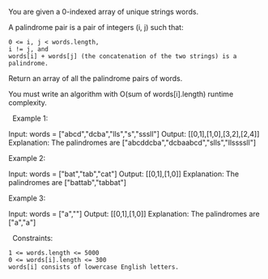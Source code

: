 You are given a 0-indexed array of unique strings words.

A palindrome pair is a pair of integers (i, j) such that:


	0 <= i, j < words.length,
	i != j, and
	words[i] + words[j] (the concatenation of the two strings) is a palindrome.


Return an array of all the palindrome pairs of words.

You must write an algorithm with O(sum of words[i].length) runtime complexity.

 
Example 1:

Input: words = ["abcd","dcba","lls","s","sssll"]
Output: [[0,1],[1,0],[3,2],[2,4]]
Explanation: The palindromes are ["abcddcba","dcbaabcd","slls","llssssll"]


Example 2:

Input: words = ["bat","tab","cat"]
Output: [[0,1],[1,0]]
Explanation: The palindromes are ["battab","tabbat"]


Example 3:

Input: words = ["a",""]
Output: [[0,1],[1,0]]
Explanation: The palindromes are ["a","a"]


 
Constraints:


	1 <= words.length <= 5000
	0 <= words[i].length <= 300
	words[i] consists of lowercase English letters.

